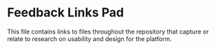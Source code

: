 # Feedback Links Pad

This file contains links to files throughout the repository that capture or relate to research on usability and design for the platform. 



